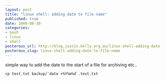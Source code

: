 ```yaml
--- 
layout: post
title: "linux shell: adding date to file name"
published: true
date: 2009-08-30
categories: 
- bash
- linux
- shell
posterous_url: http://blog.justin.kelly.org.au/linux-shell-adding-date-to-file-name
posterous_slug: linux-shell-adding-date-to-file-name
---
```

simple way to add the date to the start of a file for archiving etc..

```
cp test.txt backup/`date +%Y%m%d`.test.txt
```
